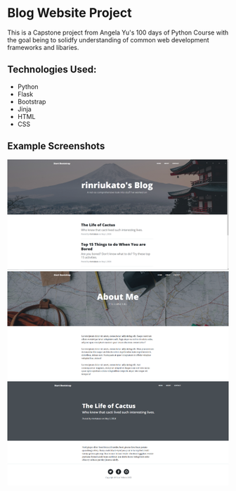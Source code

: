 # Blog Website Project 
This is a Capstone project from Angela Yu's 100 days of Python Course with the goal being to solidfy understanding of common web development frameworks and libaries.

## Technologies Used:

* Python
* Flask
* Bootstrap
* Jinja
* HTML
* CSS

## Example Screenshots
![Home Page](https://github.com/rinriukato/Blog-Website-Project/blob/main/sample-images/Screenshot%202024-05-01%20130335.png)
![About Me](https://github.com/rinriukato/Blog-Website-Project/blob/main/sample-images/Screenshot%202024-05-01%20130401.png)
![Example Post](https://github.com/rinriukato/Blog-Website-Project/blob/main/sample-images/Screenshot%202024-05-01%20130414.png)

